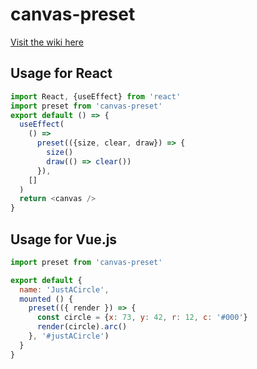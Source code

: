 # canvas-preset

[Visit the wiki here](https://github.com/LuisArmando-TestCoder/canvas-preset/wiki/0A---Learning-Canvas-Preset---Functions-and-Methods)

## Usage for React
```javascript
import React, {useEffect} from 'react'
import preset from 'canvas-preset'
export default () => {
  useEffect(
    () =>
      preset(({size, clear, draw}) => {
        size()
        draw(() => clear())
      }),
    []
  )
  return <canvas />
}
```

## Usage for Vue.js
```javascript
import preset from 'canvas-preset'

export default {
  name: 'JustACircle',
  mounted () {
    preset(({ render }) => {
      const circle = {x: 73, y: 42, r: 12, c: '#000'}
      render(circle).arc()
    }, '#justACircle')
  }
}
```

